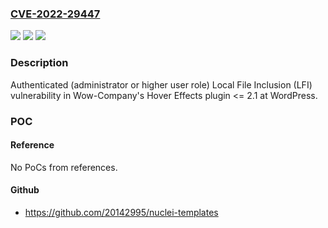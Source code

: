 ### [CVE-2022-29447](https://cve.mitre.org/cgi-bin/cvename.cgi?name=CVE-2022-29447)
![](https://img.shields.io/static/v1?label=Product&message=Hover%20Effects%20%E2%80%93%20easily%20create%20any%20hover%20effect%20(WordPress%20plugin)&color=blue)
![](https://img.shields.io/static/v1?label=Version&message=%3C%3D%202.1%20&color=brightgreen)
![](https://img.shields.io/static/v1?label=Vulnerability&message=Local%20File%20Inclusion%20(LFI)&color=brightgreen)

### Description

Authenticated (administrator or higher user role) Local File Inclusion (LFI) vulnerability in Wow-Company's Hover Effects plugin <= 2.1 at WordPress.

### POC

#### Reference
No PoCs from references.

#### Github
- https://github.com/20142995/nuclei-templates

